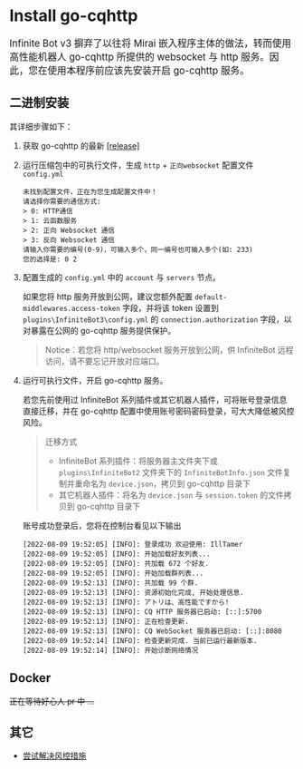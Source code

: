 # Install go-cqhttp

<big>Infinite Bot v3 摒弃了以往将 Mirai 嵌入程序主体的做法，转而使用高性能机器人 go-cqhttp 所提供的 websocket 与 http 服务。因此，您在使用本程序前应该先安装开启 go-cqhttp 服务。</big>

## 二进制安装

其详细步骤如下：

1. 获取 go-cqhttp 的最新 [[release]](https://github.com/Mrs4s/go-cqhttp/releases)

2. 运行压缩包中的可执行文件，生成 `http` + `正向websocket` 配置文件 `config.yml`

   ```text
   未找到配置文件，正在为您生成配置文件中！
   请选择你需要的通信方式:
   > 0: HTTP通信
   > 1: 云函数服务
   > 2: 正向 Websocket 通信
   > 3: 反向 Websocket 通信
   请输入你需要的编号(0-9)，可输入多个，同一编号也可输入多个(如: 233)
   您的选择是: 0 2
   ```

3. 配置生成的 `config.yml` 中的 `account` 与 `servers` 节点。
   
   如果您将 http 服务开放到公网，建议您额外配置 `default-middlewares.access-token` 字段，并将该 token 设置到 `plugins\InfiniteBot3\config.yml` 的 `connection.authorization` 字段，以对暴露在公网的 go-cqhttp 服务提供保护。
   > Notice：若您将 http/websocket 服务开放到公网，供 InfiniteBot 远程访问，请不要忘记开放对应端口。

4. 运行可执行文件，开启 go-cqhttp 服务。
   
   若您先前使用过 InfiniteBot 系列插件或其它机器人插件，可将账号登录信息直接迁移，并在 go-cqhttp 配置中使用账号密码密码登录，可大大降低被风控风险。
   
   > 迁移方式
   > - InfiniteBot 系列插件：将服务器主文件夹下或 `plugins\InfiniteBot2` 文件夹下的 `InfiniteBotInfo.json` 文件复制并重命名为 `device.json`，拷贝到 go-cqhttp 目录下
   > - 其它机器人插件：将名为 `device.json` 与 `session.token` 的文件拷贝到 go-cqhttp 目录下
   
   账号成功登录后，您将在控制台看见以下输出

   ```
   [2022-08-09 19:52:05] [INFO]: 登录成功 欢迎使用: IllTamer
   [2022-08-09 19:52:05] [INFO]: 开始加载好友列表...
   [2022-08-09 19:52:05] [INFO]: 共加载 672 个好友.
   [2022-08-09 19:52:05] [INFO]: 开始加载群列表...
   [2022-08-09 19:52:13] [INFO]: 共加载 99 个群.
   [2022-08-09 19:52:13] [INFO]: 资源初始化完成, 开始处理信息.
   [2022-08-09 19:52:13] [INFO]: アトリは、高性能ですから!
   [2022-08-09 19:52:13] [INFO]: CQ HTTP 服务器已启动: [::]:5700
   [2022-08-09 19:52:13] [INFO]: 正在检查更新.
   [2022-08-09 19:52:13] [INFO]: CQ WebSocket 服务器已启动: [::]:8080
   [2022-08-09 19:52:14] [INFO]: 检查更新完成. 当前已运行最新版本.
   [2022-08-09 19:52:14] [INFO]: 开始诊断网络情况
   ```

## Docker

<del>正在等待好心人 pr 中 ...</del>

## 其它

   - [尝试解决风控措施](https://github.com/Mrs4s/go-cqhttp/issues/1320)
